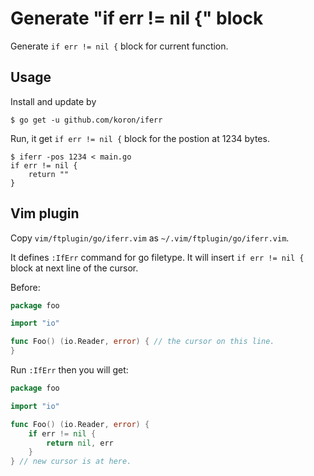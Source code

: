 # Generate "if err != nil {" block

Generate `if err != nil {` block for current function.

## Usage

Install and update by

```console
$ go get -u github.com/koron/iferr
```

Run, it get `if err != nil {` block for the postion at 1234 bytes.

```console
$ iferr -pos 1234 < main.go
if err != nil {
	return ""
}
```

## Vim plugin

Copy `vim/ftplugin/go/iferr.vim` as `~/.vim/ftplugin/go/iferr.vim`.

It defines `:IfErr` command for go filetype. It will insert `if err != nil {`
block at next line of the cursor.

Before:

```go
package foo

import "io"

func Foo() (io.Reader, error) { // the cursor on this line.
}
```

Run `:IfErr` then you will get:

```go
package foo

import "io"

func Foo() (io.Reader, error) {
	if err != nil {
		return nil, err
	}
} // new cursor is at here.
```
